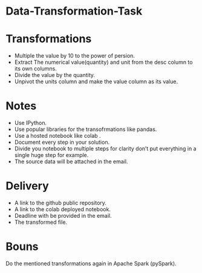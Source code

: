 # Data-Transformation-Task

# Transformations
- Multiple the value by 10 to the power of persion.
- Extract The numerical value(quantity) and unit from the desc column to its own columns.
- Divide the value by the quantity.
- Unpivot the units column and make the value column as its value.
# Notes
- Use IPython.
- Use popular libraries for the transofrmations like pandas.
- Use a hosted notebook like colab .
- Document every step in your solution.
- Divide you notebook to multiple steps for clarity don’t put everything in a single huge step for example.
- The source data will be attached in the email.
# Delivery
- A link to the github public repository.
- A link to the colab deployed notebook.
- Deadline with be provided in the email.
- The transformed file.
# Bouns
Do the mentioned transformations again in Apache Spark (pySpark).
